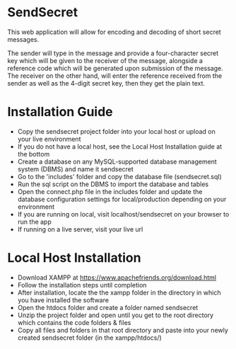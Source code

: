 # SendSecret
This web application will allow for encoding and decoding of short secret messages.

The sender will type in the message and provide a four-character secret key which will be given to the receiver of the message, alongside a reference code which will be generated upon submission of the message.
The receiver on the other hand, will enter the reference received from the sender as well as the 4-digit secret key, then they get the plain text.

# Installation Guide
- Copy the sendsecret project folder into your local host or upload on your live environment
- If you do not have a local host, see the Local Host Installation guide at the bottom
- Create a database on any MySQL-supported database management system (DBMS) and name it sendsecret
- Go to the 'includes' folder and copy the database file (sendsecret.sql)
- Run the sql script on the DBMS to import the database and tables
- Open the connect.php file in the includes folder and update the database configuration settings for local/production depending on your environment
- If you are running on local, visit localhost/sendsecret on your browser to run the app
- If running on a live server, visit your live url

# Local Host Installation
- Download XAMPP at https://www.apachefriends.org/download.html
- Follow the installation steps until completion
- After installation, locate the the xampp folder in the directory in which you have installed the software
- Open the htdocs folder and create a folder named sendsecret
- Unzip the project folder and open until you get to the root directory which contains the code folders & files
- Copy all files and folders in that root directory and paste into your newly created sendsecret folder (in the xampp/htdocs/)